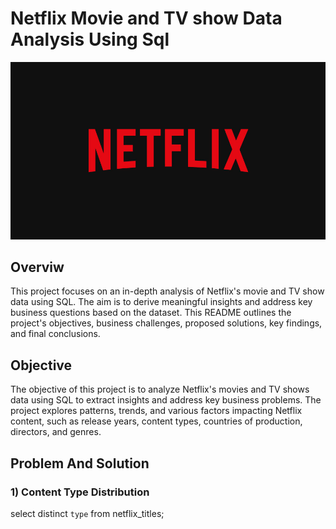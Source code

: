 # Netflix Movie and TV show Data Analysis Using Sql 

![logo](https://github.com/rajpatel214/Netflix_Sql_Project/blob/main/Netflix.jpg)

## Overviw 
This project focuses on an in-depth analysis of Netflix's movie and TV show data using SQL. The aim is to derive meaningful insights and address key business questions based on the dataset. This README outlines the project's objectives, business challenges, proposed solutions, key findings, and final conclusions.

## Objective 
The objective of this project is to analyze Netflix's movies and TV shows data using SQL to extract insights and address key business problems. The project explores patterns, trends, and various factors impacting Netflix content, such as release years, content types, countries of production, directors, and genres.

## Problem And Solution

### 1) Content Type Distribution
select distinct `type` from netflix_titles;








